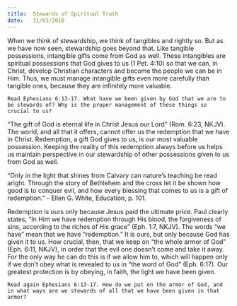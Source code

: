 ```yaml
---
title:  Stewards of Spiritual Truth
date:   31/01/2018
---
```


When we think of stewardship, we think of tangibles and rightly so. But as we have now seen, stewardship goes beyond that. Like tangible possessions, intangible gifts come from God as well. These intangibles are spiritual possessions that God gives to us (1 Pet. 4:10) so that we can, in Christ, develop Christian characters and become the people we can be in Him. Thus, we must manage intangible gifts even more carefully than tangible ones, because they are infinitely more valuable.

`Read Ephesians 6:13-17. What have we been given by God that we are to be stewards of? Why is the proper management of these things so crucial to us?`

“The gift of God is eternal life in Christ Jesus our Lord” (Rom. 6:23, NKJV). The world, and all that it offers, cannot offer us the redemption that we have in Christ. Redemption, a gift God gives to us, is our most valuable possession. Keeping the reality of this redemption always before us helps us maintain perspective in our stewardship of other possessions given to us from God as well.

“Only in the light that shines from Calvary can nature’s teaching be read aright. Through the story of Bethlehem and the cross let it be shown how good is to conquer evil, and how every blessing that comes to us is a gift of redemption.” - Ellen G. White, Education, p. 101.

Redemption is ours only because Jesus paid the ultimate price. Paul clearly states, “In Him we have redemption through His blood, the forgiveness of sins, according to the riches of His grace” (Eph. 1:7, NKJV). The words “we have” mean that we have “redemption.” It is ours, but only because God has given it to us. How crucial, then, that we keep on “the whole armor of God” (Eph. 6:11, NKJV), in order that the evil one doesn’t come and take it away. For the only way he can do this is if we allow him to, which will happen only if we don’t obey what is revealed to us in “the word of God” (Eph. 6:17). Our greatest protection is by obeying, in faith, the light we have been given.

`Read again Ephesians 6:13-17. How do we put on the armor of God, and in what ways are we stewards of all that we have been given in that armor?`